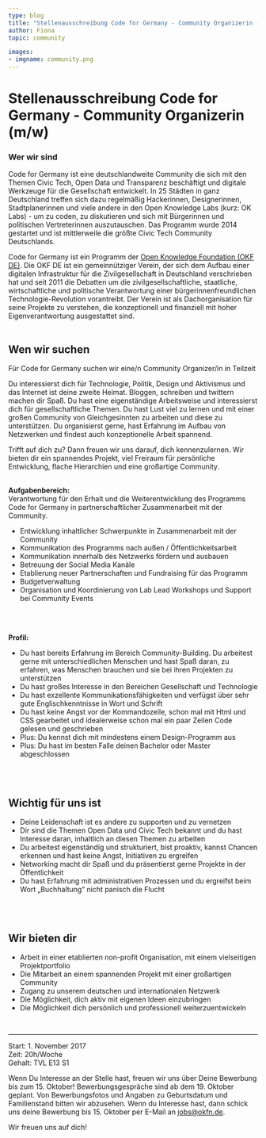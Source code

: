 ```yaml
---
type: blog
title: "Stellenausschreibung Code for Germany - Community Organizerin (m/w)"
author: Fiona
topic: community

images:
- imgname: community.png
---
```


# Stellenausschreibung Code for Germany - Community Organizerin (m/w)

<h3>Wer wir sind</h3>

Code for Germany ist eine deutschlandweite Community die sich mit den Themen Civic Tech, Open Data und Transparenz beschäftigt und digitale Werkzeuge für die Gesellschaft entwickelt. In 25 Städten in ganz Deutschland treffen sich dazu regelmäßig Hackerinnen, Designerinnen, Stadtplanerinnen und viele andere in den Open Knowledge Labs (kurz: OK Labs) - um zu coden, zu diskutieren und sich mit Bürgerinnen und politischen Vertreterinnen auszutauschen.
Das Programm wurde 2014 gestartet und ist mittlerweile die größte Civic Tech Community Deutschlands.

Code for Germany ist ein Programm der <a href="https://okfn.de">Open Knowledge Foundation (OKF DE)</a>.
Die OKF DE ist ein gemeinnütziger Verein, der sich dem Aufbau einer digitalen Infrastruktur für die Zivilgesellschaft in Deutschland verschrieben hat und seit 2011 die Debatten um die zivilgesellschaftliche, staatliche, wirtschaftliche und politische Verantwortung einer bürgerinnenfreundlichen Technologie-Revolution vorantreibt. Der Verein ist als Dachorganisation für seine Projekte zu verstehen, die konzeptionell und finanziell mit hoher Eigenverantwortung ausgestattet sind.
<br>
<br>

<h2>Wen wir suchen</h2>

Für Code for Germany suchen wir eine/n Community Organizer/in in Teilzeit

Du interessierst dich für Technologie, Politik, Design und Aktivismus und das Internet ist deine zweite Heimat. Bloggen, schreiben und twittern machen dir Spaß. Du hast eine eigenständige Arbeitsweise und interessierst dich für gesellschaftliche Themen. Du hast Lust viel zu lernen und mit einer großen Community von Gleichgesinnten zu arbeiten und diese zu unterstützen. Du organisierst gerne, hast Erfahrung im Aufbau von Netzwerken und findest auch konzeptionelle Arbeit spannend.

Trifft auf dich zu? Dann freuen wir uns darauf, dich kennenzulernen. Wir bieten dir ein spannendes Projekt, viel Freiraum für persönliche Entwicklung, flache Hierarchien und eine großartige Community.
 <br><br>

**Aufgabenbereich:** <br>
Verantwortung für den Erhalt und die Weiterentwicklung des Programms Code for Germany in partnerschaftlicher Zusammenarbeit mit der Community.

*	Entwicklung inhaltlicher Schwerpunkte in Zusammenarbeit mit der Community
*	Kommunikation des Programms nach außen / Öffentlichkeitsarbeit
*	Kommunikation innerhalb des Netzwerks fördern und ausbauen
*	Betreuung der Social Media Kanäle
*	Etablierung neuer Partnerschaften und Fundraising für das Programm
*	Budgetverwaltung
*	Organisation und Koordinierung von Lab Lead Workshops und Support bei Community Events
<br>
<br>

**Profil:**<br>

*	Du hast bereits Erfahrung im Bereich Community-Building. Du arbeitest gerne mit unterschiedlichen Menschen und hast Spaß daran, zu erfahren, was Menschen brauchen und sie bei ihren Projekten zu unterstützen
*	Du hast großes Interesse in den Bereichen Gesellschaft und Technologie
*	Du hast exzellente Kommunikationsfähigkeiten und verfügst über sehr gute Englischkenntnisse in Wort und Schrift
*	Du hast keine Angst vor der Kommandozeile, schon mal mit Html und CSS gearbeitet und idealerweise schon mal ein paar Zeilen Code gelesen und geschrieben
*	Plus: Du kennst dich mit mindestens einem Design-Programm aus
*	Plus: Du hast im besten Falle deinen Bachelor oder Master abgeschlossen
<br>
<br>

<h2>Wichtig für uns ist</h2>

*	Deine Leidenschaft ist es andere zu supporten und zu vernetzen
*	Dir sind die Themen Open Data und Civic Tech bekannt und du hast Interesse daran, inhaltlich an diesen Themen zu arbeiten
*	Du arbeitest eigenständig und strukturiert, bist proaktiv, kannst Chancen erkennen und hast keine Angst, Initiativen zu ergreifen
*	Networking macht dir Spaß und du präsentierst gerne Projekte in der Öffentlichkeit
*	Du hast Erfahrung mit administrativen Prozessen und du ergreifst beim Wort „Buchhaltung“ nicht panisch die Flucht
<br>
<br>

<h2>Wir bieten dir</h2>

*	Arbeit in einer etablierten non-profit Organisation, mit einem vielseitigen Projektportfolio
*	Die Mitarbeit an einem spannenden Projekt mit einer großartigen Community
*	Zugang zu unserem deutschen und internationalen Netzwerk
*	Die Möglichkeit, dich aktiv mit eigenen Ideen einzubringen
*	Die Möglichkeit dich persönlich und professionell weiterzuentwickeln
<br>

<hr>

Start: 1. November 2017<br>
Zeit: 20h/Woche<br>
Gehalt: TVL E13 S1<br>

Wenn Du Interesse an der Stelle hast, freuen wir uns über Deine Bewerbung bis zum 15. Oktober! Bewerbungsgespräche sind ab dem 19. Oktober geplant. Von Bewerbungsfotos und Angaben zu Geburtsdatum und Familienstand bitten wir abzusehen. Wenn du Interesse hast, dann schick uns deine Bewerbung bis 15. Oktober per E-Mail an <a href="mailto:jobs@okfn.de">jobs@okfn.de</a>.

Wir freuen uns auf dich!
<br>
